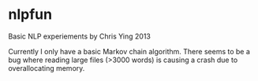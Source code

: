 nlpfun
======

Basic NLP experiements
by Chris Ying 2013

Currently I only have a basic Markov chain algorithm. There seems to be a bug where reading large files (>3000 words) is causing a crash due to overallocating memory.
